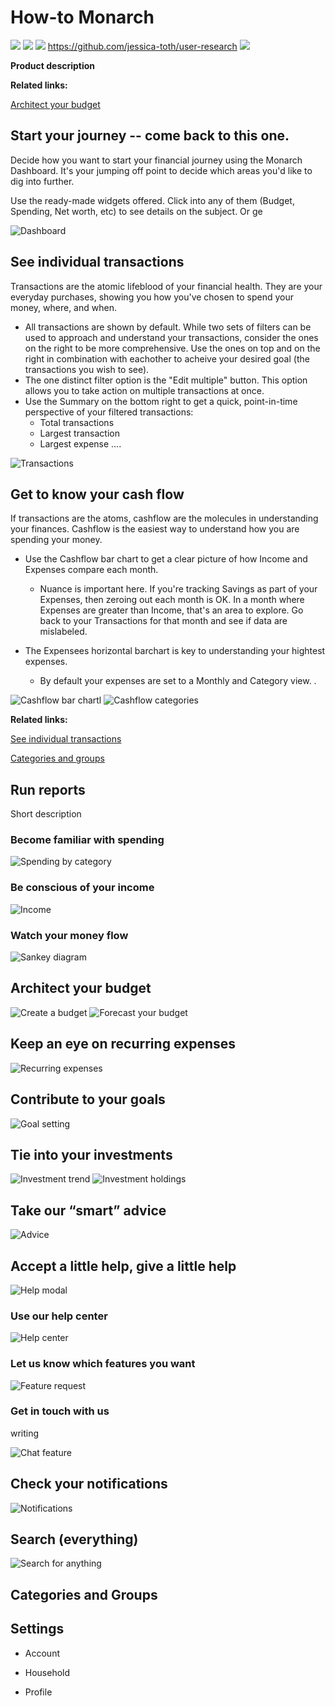 # How-to Monarch
![](file:/Users/jessicatoth/Documents/Monarch/monarchlogo.svg)
![](https://jessica-toth.com/assets/images/monarchlogo.svg)
![](https://github.com/jessica-toth.com/user-research/monarchlogo.svg)  https://github.com/jessica-toth/user-research
![]([https://github.com/jessica-toth.com/user-research](https://github.com/jessica-toth/user-research)/monarchlogo.svg)


**Product description**

**Related links:**

[Architect your budget](#architect-your-budget)




## Start your journey -- come back to this one.
Decide how you want to start your financial journey using the Monarch Dashboard. It's your jumping off point to decide which areas you'd like to dig into further. 

Use the ready-made widgets offered. Click into any of them (Budget, Spending, Net worth, etc) to see details on the subject. 
Or ge

![Dashboard](file:/Users/jessicatoth/Documents/Monarch/Dashboard_copy.png)


## See individual transactions
Transactions are the atomic lifeblood of your financial health. They are your everyday purchases, showing you how you've chosen to spend your money, where, and when. 

- All transactions are shown by default. While two sets of filters can be used to approach and understand your transactions, consider the ones on the right to be more comprehensive. Use the ones on top and on the right in combination with eachother to acheive your desired goal (the transactions you wish to see). 
- The one distinct filter option is the "Edit multiple" button. This option allows you to take action on multiple transactions at once. 
- Use the Summary on the bottom right to get a quick, point-in-time perspective of your filtered transactions: 
  - Total transactions
  - Largest transaction
  - Largest expense ....
 
![Transactions](file:/Users/jessicatoth/Documents/Monarch/Transactions.png)

## Get to know your cash flow
If transactions are the atoms, cashflow are the molecules in understanding your finances. Cashflow is the easiest way to understand how you are spending your money. 

- Use the Cashflow bar chart to get a clear picture of how Income and Expenses compare each month. 
  - Nuance is important here. If you're tracking Savings as part of your Expenses, then zeroing out each month is OK. In a month where Expenses are greater than Income, that's an area to explore. Go back to your Transactions for that month and see if data are mislabeled. 

- The Expensees horizontal barchart is key to understanding your hightest expenses. 
  - By default your expenses are set to a Monthly and Category view. .


![Cashflow bar chartl](file:/Users/jessicatoth/Documents/Monarch/Cashflow1.png)
![Cashflow categories](file:/Users/jessicatoth/Documents/Monarch/Cashflow2.png)

**Related links:**

[See individual transactions](#see-individual-transactions)

[Categories and groups](#categories-and-groups)

## Run reports
Short description

### Become familiar with spending
![Spending by category](file:/Users/jessicatoth/Documents/Monarch/spendingbycategory.png)


### Be conscious of your income
![Income](file:/Users/jessicatoth/Documents/Monarch/Income.png)



### Watch your money flow
![Sankey diagram](file:/Users/jessicatoth/Documents/Monarch/Sankeydiagram.png)


## Architect your budget
![Create a budget](file:/Users/jessicatoth/Documents/Monarch/budget.png)
![Forecast your budget](file:/Users/jessicatoth/Documents/Monarch/budgetforecast.png)


## Keep an eye on recurring expenses
![Recurring expenses](file:/Users/jessicatoth/Documents/Monarch/recurringexpenses.png)


## Contribute to your goals
![Goal setting](file:/Users/jessicatoth/Documents/Monarch/goalsetting.png)

## Tie into your investments
![Investment trend](file:/Users/jessicatoth/Documents/Monarch/investments1.png)
![Investment holdings](file:/Users/jessicatoth/Documents/Monarch/investments2.png)

## Take our “smart” advice
![Advice](file:/Users/jessicatoth/Documents/Monarch/advice.png)

## Accept a little help, give a little help
![Help modal](file:/Users/jessicatoth/Documents/Monarch/help.png)

### Use our help center
![Help center](file:/Users/jessicatoth/Documents/Monarch/helpcenter.png)

### Let us know which features you want
![Feature request](file:/Users/jessicatoth/Documents/Monarch/featurerequests.png)

### Get in touch with us
writing 

![Chat feature](file:/Users/jessicatoth/Documents/Monarch/chatfeature.png)


## Check your notifications
![Notifications](file:/Users/jessicatoth/Documents/Monarch/notifications.png)

## Search (everything)
![Search for anything](https://media.giphy.com/media/v1.Y2lkPTc5MGI3NjExeXUxc200NHN4dDMwMXc3bzIzMnZza3Y0d3FrdDB3NDI1M3c3MWRkNCZlcD12MV9pbnRlcm5hbF9naWZfYnlfaWQmY3Q9Zw/IFU5rUgVjW9ePtgn8W/giphy.gif)

## Categories and Groups



## Settings

-   Account
    
-   Household
    
-   Profile
